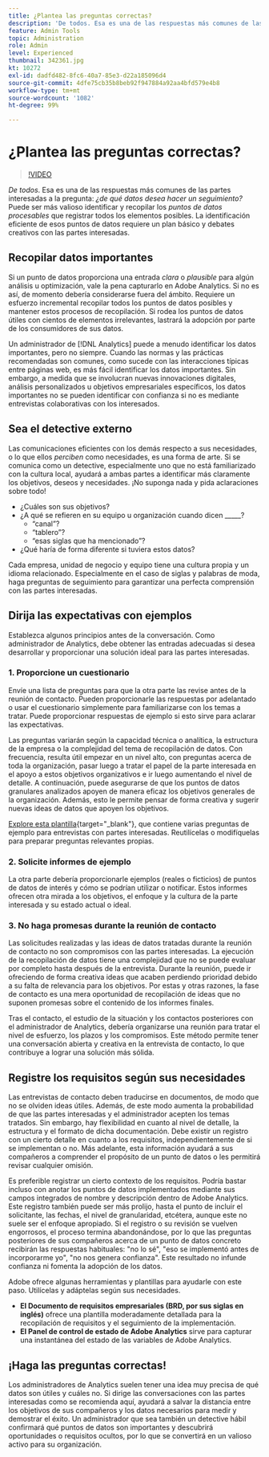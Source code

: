 ```yaml
---
title: ¿Plantea las preguntas correctas?
description: 'De todos. Esa es una de las respuestas más comunes de las partes interesadas a la pregunta: ¿de qué datos desea hacer un seguimiento? Puede ser más valioso identificar y recopilar los puntos de datos procesables que registrar todos los elementos posibles. La identificación eficiente de esos puntos de datos requiere un plan básico y debates creativos con las partes interesadas.'
feature: Admin Tools
topic: Administration
role: Admin
level: Experienced
thumbnail: 342361.jpg
kt: 10272
exl-id: dadfd482-8fc6-40a7-85e3-d22a185096d4
source-git-commit: 4dfe75cb35b8beb92f947884a92aa4bfd579e4b8
workflow-type: tm+mt
source-wordcount: '1082'
ht-degree: 99%

---
```


# ¿Plantea las preguntas correctas?

>[!VIDEO](https://video.tv.adobe.com/v/346456/?quality=12&learn=on&captions=spa)

_De todos_. Esa es una de las respuestas más comunes de las partes interesadas a la pregunta: _¿de qué datos desea hacer un seguimiento?_ Puede ser más valioso identificar y recopilar los _puntos de datos procesables_ que registrar todos los elementos posibles. La identificación eficiente de esos puntos de datos requiere un plan básico y debates creativos con las partes interesadas.

## Recopilar datos importantes

Si un punto de datos proporciona una entrada _clara_ o _plausible_ para algún análisis u optimización, vale la pena capturarlo en Adobe Analytics. Si no es así, de momento debería considerarse fuera del ámbito. Requiere un esfuerzo incremental recopilar todos los puntos de datos posibles y mantener estos procesos de recopilación. Si rodea los puntos de datos útiles con cientos de elementos irrelevantes, lastrará la adopción por parte de los consumidores de sus datos.

Un administrador de [!DNL Analytics] puede a menudo identificar los datos importantes, pero no siempre. Cuando las normas y las prácticas recomendadas son comunes, como sucede con las interacciones típicas entre páginas web, es más fácil identificar los datos importantes. Sin embargo, a medida que se involucran nuevas innovaciones digitales, análisis personalizados u objetivos empresariales específicos, los datos importantes no se pueden identificar con confianza si no es mediante entrevistas colaborativas con los interesados.

## Sea el detective externo

Las comunicaciones eficientes con los demás respecto a sus necesidades, o lo que ellos _perciben_ como necesidades, es una forma de arte. Si se comunica como un detective, especialmente uno que no está familiarizado con la cultura local, ayudará a ambas partes a identificar más claramente los objetivos, deseos y necesidades. ¡No suponga nada y pida aclaraciones sobre todo!

* ¿Cuáles son sus objetivos?
* ¿A qué se refieren en su equipo u organización cuando dicen _____?
   * “canal”?
   * “tablero”?
   * “esas siglas que ha mencionado”?
* ¿Qué haría de forma diferente si tuviera estos datos?

Cada empresa, unidad de negocio y equipo tiene una cultura propia y un idioma relacionado. Especialmente en el caso de siglas y palabras de moda, haga preguntas de seguimiento para garantizar una perfecta comprensión con las partes interesadas.

## Dirija las expectativas con ejemplos

Establezca algunos principios antes de la conversación. Como administrador de Analytics, debe obtener las entradas adecuadas si desea desarrollar y proporcionar una solución ideal para las partes interesadas.

### &#x200B;1. Proporcione un cuestionario

Envíe una lista de preguntas para que la otra parte las revise antes de la reunión de contacto. Pueden proporcionarle las respuestas por adelantado o usar el cuestionario simplemente para familiarizarse con los temas a tratar. Puede proporcionar respuestas de ejemplo si esto sirve para aclarar las expectativas.

Las preguntas variarán según la capacidad técnica o analítica, la estructura de la empresa o la complejidad del tema de recopilación de datos. Con frecuencia, resulta útil empezar en un nivel alto, con preguntas acerca de toda la organización, pasar luego a tratar el papel de la parte interesada en el apoyo a estos objetivos organizativos e ir luego aumentando el nivel de detalle. A continuación, puede asegurarse de que los puntos de datos granulares analizados apoyen de manera eficaz los objetivos generales de la organización. Además, esto le permite pensar de forma creativa y sugerir nuevas ideas de datos que apoyen los objetivos.

[Explore esta plantilla](assets/stakeholder-questionnaire.pdf){target="_blank"}, que contiene varias preguntas de ejemplo para entrevistas con partes interesadas. Reutilícelas o modifíquelas para preparar preguntas relevantes propias.

### &#x200B;2. Solicite informes de ejemplo

La otra parte debería proporcionarle ejemplos (reales o ficticios) de puntos de datos de interés y cómo se podrían utilizar o notificar. Estos informes ofrecen otra mirada a los objetivos, el enfoque y la cultura de la parte interesada y su estado actual o ideal.

### &#x200B;3. No haga promesas durante la reunión de contacto

Las solicitudes realizadas y las ideas de datos tratadas durante la reunión de contacto no son compromisos con las partes interesadas. La ejecución de la recopilación de datos tiene una complejidad que no se puede evaluar por completo hasta después de la entrevista. Durante la reunión, puede ir ofreciendo de forma creativa ideas que acaben perdiendo prioridad debido a su falta de relevancia para los objetivos. Por estas y otras razones, la fase de contacto es una mera oportunidad de recopilación de ideas que no suponen promesas sobre el contenido de los informes finales.

Tras el contacto, el estudio de la situación y los contactos posteriores con el administrador de Analytics, debería organizarse una reunión para tratar el nivel de esfuerzo, los plazos y los compromisos. Este método permite tener una conversación abierta y creativa en la entrevista de contacto, lo que contribuye a lograr una solución más sólida.

## Registre los requisitos según sus necesidades

Las entrevistas de contacto deben traducirse en documentos, de modo que no se olviden ideas útiles. Además, de este modo aumenta la probabilidad de que las partes interesadas y el administrador acepten los temas tratados. Sin embargo, hay flexibilidad en cuanto al nivel de detalle, la estructura y el formato de dicha documentación. Debe existir un registro con un cierto detalle en cuanto a los requisitos, independientemente de si se implementan o no. Más adelante, esta información ayudará a sus compañeros a comprender el propósito de un punto de datos o les permitirá revisar cualquier omisión.

Es preferible registrar un cierto contexto de los requisitos. Podría bastar incluso con anotar los puntos de datos implementados mediante sus campos integrados de nombre y descripción dentro de Adobe Analytics. Este registro también puede ser más prolijo, hasta el punto de incluir el solicitante, las fechas, el nivel de granularidad, etcétera, aunque este no suele ser el enfoque apropiado. Si el registro o su revisión se vuelven engorrosos, el proceso termina abandonándose, por lo que las preguntas posteriores de sus compañeros acerca de un punto de datos concreto recibirán las respuestas habituales: &quot;no lo sé&quot;, &quot;eso se implementó antes de incorporarme yo&quot;, &quot;no nos genera confianza&quot;. Este resultado no infunde confianza ni fomenta la adopción de los datos.

Adobe ofrece algunas herramientas y plantillas para ayudarle con este paso. Utilícelas y adáptelas según sus necesidades.

* **El Documento de requisitos empresariales (BRD, por sus siglas en inglés)** ofrece una plantilla moderadamente detallada para la recopilación de requisitos y el seguimiento de la implementación.
* **El Panel de control de estado de Adobe Analytics** sirve para capturar una instantánea del estado de las variables de Adobe Analytics.

## ¡Haga las preguntas correctas!

Los administradores de Analytics suelen tener una idea muy precisa de qué datos son útiles y cuáles no. Si dirige las conversaciones con las partes interesadas como se recomienda aquí, ayudará a salvar la distancia entre los objetivos de sus compañeros y los datos necesarios para medir y demostrar el éxito. Un administrador que sea también un detective hábil confirmará qué puntos de datos son importantes y descubrirá oportunidades o requisitos ocultos, por lo que se convertirá en un valioso activo para su organización.
